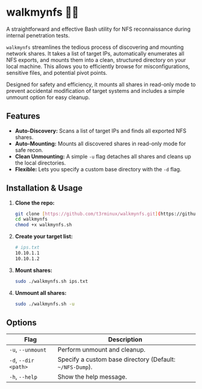 # walkmynfs 🚶‍♂️

A straightforward and effective Bash utility for NFS reconnaissance during internal penetration tests.

`walkmynfs` streamlines the tedious process of discovering and mounting network shares. It takes a list of target IPs, automatically enumerates all NFS exports, and mounts them into a clean, structured directory on your local machine. This allows you to efficiently browse for misconfigurations, sensitive files, and potential pivot points.

Designed for safety and efficiency, it mounts all shares in read-only mode to prevent accidental modification of target systems and includes a simple unmount option for easy cleanup.

## Features

-   **Auto-Discovery:** Scans a list of target IPs and finds all exported NFS shares.
-   **Auto-Mounting:** Mounts all discovered shares in read-only mode for safe recon.
-   **Clean Unmounting:** A simple `-u` flag detaches all shares and cleans up the local directories.
-   **Flexible:** Lets you specify a custom base directory with the `-d` flag.

## Installation & Usage

1.  **Clone the repo:**
    ```bash
    git clone [https://github.com/t3rminux/walkmynfs.git](https://github.com/t3rminux/walkmynfs.git)
    cd walkmynfs
    chmod +x walkmynfs.sh
    ```

2.  **Create your target list:**
    ```bash
    # ips.txt
    10.10.1.1
    10.10.1.2
    ```

3.  **Mount shares:**
    ```bash
    sudo ./walkmynfs.sh ips.txt
    ```

4.  **Unmount all shares:**
    ```bash
    sudo ./walkmynfs.sh -u
    ```

## Options

| Flag             | Description                                          |
| ---------------- | ---------------------------------------------------- |
| `-u`, `--unmount`  | Perform unmount and cleanup.                         |
| `-d`, `--dir <path>` | Specify a custom base directory (Default: `~/NFS-Dump`). |
| `-h`, `--help`     | Show the help message.                               |
